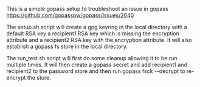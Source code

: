 This is a simple gopass setup to troubleshoot an issue in gopass
https://github.com/gopasspw/gopass/issues/2640

The setup.sh script will create a gpg keyring in the local directory with a default RSA key a recipient1 RSA key which is missing the encryption attribute and a recipient2 RSA key with the encryption attribute. It will also establish a gopass fs store in the local directory.

The run_test.sh script will first do some cleanup allowing it to be run multiple times. It will then create a gopass secret and add recipient1 and recipient2 to the password store and then run gopass fsck --decrypt to re-encrypt the store.
